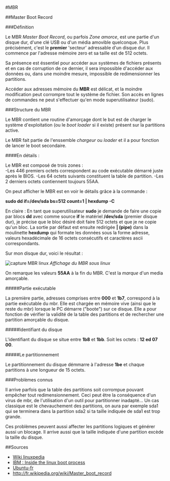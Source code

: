 #MBR

##Master Boot Record

###Définition

Le MBR *Master Boot Record*, ou parfois *Zone amorce*, est une partie d'un disque dur, d'une clé USB ou d'un média amovible quelconque. 
Plus précisément, c'est le **premier** 'secteur' adressable d'un disque dur. Il commence par l'adresse mémoire zero et sa taille est de 512 octets.

Sa présence est éssentiel pour accéder aux systèmes de fichiers présents et en cas de corruption de ce dernier, il sera impossible d'accéder aux données ou, dans une moindre mesure, impossible de redimensionner les partitions. 

Accéder aux adresses mémoire du **MBR** est délicat, et la moindre modification peut corrompre tout le système de fichier. Son accès en lignes de commandes ne peut s'effectuer qu'en mode superutilisateur (sudo).

###Structure du MBR

Le MBR contient une routine d'amorçage dont le but est de charger le système d'exploitation (ou le *boot loader* si il existe) présent sur la partitions active. 

Le MBR fait partie de l'enssemble *chargeur* ou *loader* et il a pour fonction de lancer le boot secondaire. 

####En détails : 

Le MBR est composé de trois zones :   
-Les 446 premiers octets correspondent au code exécutable démarré juste après le BIOS.
-Les 64 octets suivants constituent la table de partition.
-Les 2 derniers octets contiennent toujours 55AA.

On peut afficher le MBR est en voir le détails grâce à la commande :

__sudo dd if=/dev/sda bs=512 count=1 | hexdump -C__

En claire : 
  En tant que superutilisateur __sudo__ je demande de faire une copie par blocs __dd__ avec comme source __if__ le matériel __/dev/sda__ (premier disque dur), je précise que le bloc désiré doit faire 512 octets et que je ne copie qu'un bloc.
  La sortie par défaut est ensuite redirigée __| (pipe)__ dans la moulinette __hexdump__ qui formate les données sous la forme adresse, valeurs hexadécimale de 16 octets consécutifs et caractères ascii correspondants. 

Sur mon disque dur, voici le résultat : 


![capture MBR linux](http://www2.futaie.org:4280/~rousselotv/lp/cap1.jpg)
*Affichage du MBR sous linux*

On remarque les valeurs **55AA** à la fin du MBR. C'est la *marque* d'un media amorçable.

#####Partie exécutable

  La première partie, adresses comprises entre **000** et **1b7**, correspond à la partie exécutable du mbr. Elle est chargée en mémoire vive (ainsi que le reste du mbr) lorsque le PC démarre ("boote") sur ce disque. Elle a pour fonction de vérifier la validité de la table des partitions et de rechercher une partition amorçable du disque. 

#####Identifiant du disque

  L'identifiant du disque se situe entre **1b8** et **1bb**. Soit les octets : **12 ed 07 00**.
  
#####Le partitionnement

  Le partitionnement du disque démmarre à l'adresse **1be** et chaque partitions à une longueur de 15 octets. 


###Problèmes connus
  
  Il arrive parfois que la table des partitions soit corrompue pouvant empêcher tout redimensionnement. Ceci peut être la conséquence d'un virus de mbr, de l'utilisation d'un outil pour partitionner inadapté…
  Un cas classique est le chevauchement des partitions, on aura par exemple sda1 qui se terminera dans la partition sda2 si ta taille indiquée de sda1 est trop grande.
  
  Ces problèmes peuvent aussi affecter les partitions logiques et générer aussi un blocage. Il arrive aussi que la taille indiquée d'une partition excède la taille du disque. 


##Sources

- [Wiki linuxpedia](http://www.linuxpedia.fr/doku.php/util/boot)
- [IBM : Inside the linux boot process](http://www.ibm.com/developerworks/linux/library/l-linuxboot/)
- [Ubuntu-fr](https://doc.ubuntu-fr.org/mbr)
- http://fr.wikipedia.org/wiki/Master_boot_record

